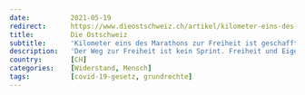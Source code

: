 ```yaml
---
date:          2021-05-19
redirect:      https://www.dieostschweiz.ch/artikel/kilometer-eins-des-marathons-zur-freiheit-ist-geschafft-9YAVJyq
title:         Die Ostschweiz
subtitle:      'Kilometer eins des Marathons zur Freiheit ist geschafft'
description:   'Der Weg zur Freiheit ist kein Sprint. Freiheit und Eigenverantwortung lassen sich nicht mit einer einzigen Grossdemo zurückgewinnen. Der Weg zur Freiheit ist vergleichbar mit einem Marathon. Mit der Abstimmung vom 13. Juni sind wir bei Kilometer eins angelangt. Ein Gastbeitrag von Cyrill Villiger.'
country:       [CH]
categories:    [Widerstand, Mensch]
tags:          [covid-19-gesetz, grundrechte]
---
```

